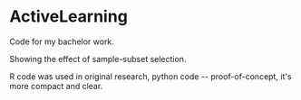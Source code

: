 # ActiveLearning
Code for my bachelor work. 

Showing the effect of sample-subset selection.

R code was used in original research, python code -- proof-of-concept, it's more compact and clear.

